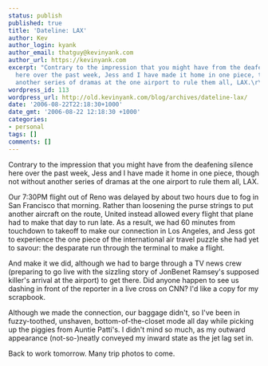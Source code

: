 ```yaml
---
status: publish
published: true
title: 'Dateline: LAX'
author: Kev
author_login: kyank
author_email: thatguy@kevinyank.com
author_url: https://kevinyank.com
excerpt: "Contrary to the impression that you might have from the deafening silence
  here over the past week, Jess and I have made it home in one piece, though not without
  another series of dramas at the one airport to rule them all, LAX.\r\n\r\n"
wordpress_id: 113
wordpress_url: http://old.kevinyank.com/blog/archives/dateline-lax/
date: '2006-08-22T22:18:30+1000'
date_gmt: '2006-08-22 12:18:30 +1000'
categories:
- personal
tags: []
comments: []
---
```

<p>Contrary to the impression that you might have from the deafening silence here over the past week, Jess and I have made it home in one piece, though not without another series of dramas at the one airport to rule them all, LAX.</p>
<p><a id="more"></a><a id="more-113"></a>Our 7:30PM flight out of Reno was delayed by about two hours due to fog in San Francisco that morning. Rather than loosening the purse strings to put another aircraft on the route, United instead allowed every flight that plane had to make that day to run late. As a result, we had 60 minutes from touchdown to takeoff to make our connection in Los Angeles, and Jess got to experience the one piece of the international air travel puzzle she had yet to savour: the desparate run through the terminal to make a flight.</p>
<p>And make it we did, although we had to barge through a TV news crew (preparing to go live with the sizzling story of JonBenet Ramsey's supposed killer's arrival at the airport) to get there. Did anyone happen to see us dashing in front of the reporter in a live cross on CNN? I'd like a copy for my scrapbook.</p>
<p>Although we made the connection, our baggage didn't, so I've been in fuzzy-toothed, unshaven, bottom-of-the-closet mode all day while picking up the piggies from Auntie Patti's. I didn't mind so much, as my outward appearance (not-so-)neatly conveyed my inward state as the jet lag set in.</p>
<p>Back to work tomorrow. Many trip photos to come.</p>
